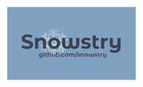 <div align="center">
   <a href="https://github.com/snowstry/snowstry">
    <img src="https://raw.githubusercontent.com/snowstry/.github/main/Snowstry-banner.png" alt="Logo" width="60%">
   </a>
</div>
